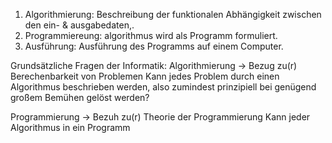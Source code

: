 1. Algorithmierung: Beschreibung der funktionalen Abhängigkeit zwischen den ein- & ausgabedaten,.
2. Programmiereung: algorithmus wird als Programm formuliert.
3. Ausführung: Ausführung des Programms auf einem Computer.

Grundsätzliche Fragen der Informatik:
Algorithmierung -> Bezug zu(r) Berechenbarkeit von Problemen
	Kann jedes Problem durch einen Algorithmus beschrieben werden, also zumindest prinzipiell bei genügend großem Bemühen gelöst werden?

Programmierung -> Bezuh zu(r) Theorie der Programmierung
	Kann jeder Algorithmus in ein Programm
